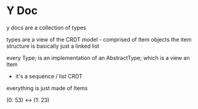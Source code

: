 # Y Doc

y docs are a collection of types

types are a view of the CRDT model - comprised of Item objects
the item structure is basically just a linked list

every Type; is an implementation of an AbstractType; which is a view an Item

- it's a sequence / list CRDT

everything is just made of Items

(0: 53) <-> (1: 23)
